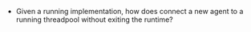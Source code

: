 - Given a running implementation, how does connect a new agent to a running threadpool without exiting the runtime?